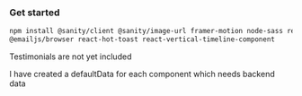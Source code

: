 ### Get started

```bash
npm install @sanity/client @sanity/image-url framer-motion node-sass react-icons react-tooltip 
@emailjs/browser react-hot-toast react-vertical-timeline-component
```

Testimonials are not yet included

I have created a defaultData for each component which needs backend data